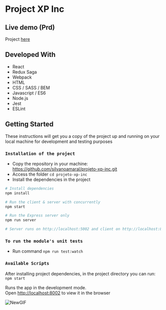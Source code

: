 # Project XP Inc

## Live demo (Prd)

Project [here](https://projeto-xp-inc.herokuapp.com/)

## Developed With

* React
* Redux Saga
* Webpack
* HTML
* CSS / SASS / BEM
* Javascript / ES6
* Node.js
* Jest
* ESLint

## Getting Started

These instructions will get you a copy of the project up and running on your local machine for development and testing purposes

### `Installation of the project`

* Copy the repository in your machine: https://github.com/silvanoamaral/projeto-xp-inc.git
* Access the folder `cd projeto-xp-inc`
* Install the dependencies in the project

```bash
# Install dependencies
npm install

# Run the client & server with concurrently
npm start

# Run the Express server only
npm run server

# Server runs on http://localhost:5002 and client on http://localhost:8002

```
### `To run the module's unit tests`
* Run command `npm run test:watch`

### `Available Scripts`

After installing project dependencies, in the project directory you can run: `npm start`

Runs the app in the development mode.<br>
Open [http://localhost:8002](http://localhost:8002) to view it in the browser

![NewGIF](https://user-images.githubusercontent.com/24282267/79605283-fecd4700-80c5-11ea-9978-82c940385695.gif)

